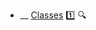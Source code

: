 * __ [Classes](./uml/classDiagrams/classes) :one: <trigger for="pop:classDiagrams-classes-preview">:mag:</trigger>

<popover id="pop:classDiagrams-classes-preview" title=":mag: Classes" placement="right">
  <div slot="content">
    <include src=".\preview.md" />
  </div>
</popover>
